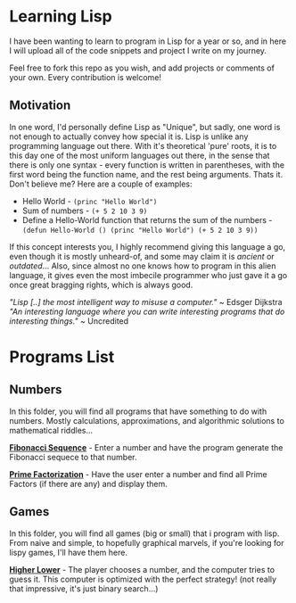 Learning Lisp
==========

I have been wanting to learn to program in Lisp for a year or so, and in here I will upload all of the code snippets and project I write on my journey.

Feel free to fork this repo as you wish, and add projects or comments of your own. Every contribution is welcome!

Motivation
-----------

In one word, I'd personally define Lisp as "Unique", but sadly, one word is not enough to actually convey how special it is.
Lisp is unlike any programming language out there. With it's theoretical 'pure' roots, it is to this day one of the most uniform languages out there, in the sense that there is only one syntax - every function is written in parentheses, with the first word being the function name, and the rest being arguments. Thats it. Don't believe me? Here are a couple of examples:

* Hello World - `(princ "Hello World")`
* Sum of numbers - `(+ 5 2 10 3 9)`
* Define a Hello-World function that returns the sum of the numbers - ```(defun Hello-World () (princ "Hello World") (+ 5 2 10 3 9))```

If this concept interests you, I highly recommend giving this language a go, even though it is mostly unheard-of, and some may claim it is _ancient_ or _outdated_...
Also, since almost no one knows how to program in this alien language, it gives even the most imbecile programmer who just gave it a go once great bragging rights, which is always good.

_"Lisp [..] the most intelligent way to misuse a computer."_ ~ Edsger Dijkstra
_"An interesting language where you can write interesting programs that do interesting things."_ ~ Uncredited

Programs List
=============

Numbers
-------

In this folder, you will find all programs that have something to do with numbers. Mostly calculations, approximations, and algorithmic solutions to mathematical riddles...

[**Fibonacci Sequence**](https://github.com/bananabajanana/learningLisp/blob/main/Numbers/fibonacci-sequence.lisp) - Enter a number and have the program generate the Fibonacci sequece to that number.

[**Prime Factorization**](https://github.com/bananabajanana/learningLisp/blob/main/Numbers/prime-factors.lisp) - Have the user enter a number and find all Prime Factors (if there are any) and display them.

Games
-------

In this folder, you will find all games (big or small) that i program with lisp. From naive and simple, to hopefully graphical marvels, if you're looking for lispy games, I'll have them here.

[**Higher Lower**](https://github.com/bananabajanana/learningLisp/blob/main/Games/HigherLower.lisp) - The player chooses a number, and the computer tries to guess it. This computer is optimized with the perfect strategy! (not really that impressive, it's just binary search...)

